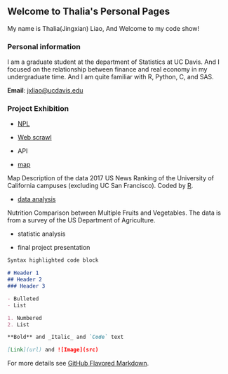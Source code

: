 ## Welcome to Thalia's Personal Pages

My name is Thalia(Jingxian) Liao, And Welcome to my code show!

### Personal information

I am a graduate student at the department of Statistics at UC Davis. And I focused on the relationship between finance and real economy in my undergraduate time. And I am quite familiar with R, Python, C, and SAS. 

**Email**: jxliao@ucdavis.edu

### Project Exhibition

- [NPL](https://github.com/thalia-L/thalia-L.github.io/blob/master/NPL.ipynb) 



- [Web scrawl](https://github.com/thalia-L/thalia-L.github.io/blob/master/API.ipynb)

- API

- [map](https://github.com/thalia-L/thalia-L.github.io/blob/master/uc%20map.pdf) 

Map Description of the data 2017 US News Ranking of the University of California campuses (excluding UC San Francisco).
Coded by [R](https://github.com/thalia-L/thalia-L.github.io/blob/master/uc%20map%20code.R).

- [data analysis](https://github.com/thalia-L/thalia-L.github.io/blob/master/nutrition%20comparison%20between%20multiple%20fruit%20and%20vegetable.ipynb)

Nutrition Comparison between Multiple Fruits and Vegetables. The data is from a survey of the US Department of Agriculture.

- statistic analysis

- final project presentation


```markdown
Syntax highlighted code block

# Header 1
## Header 2
### Header 3

- Bulleted
- List

1. Numbered
2. List

**Bold** and _Italic_ and `Code` text

[Link](url) and ![Image](src)
```

For more details see [GitHub Flavored Markdown](https://guides.github.com/features/mastering-markdown/).

